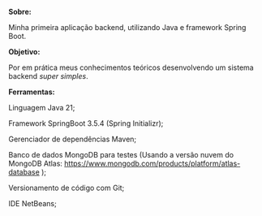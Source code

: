 **Sobre:**

Minha primeira aplicação backend, utilizando Java e framework Spring Boot.

**Objetivo:**

Por em prática meus conhecimentos teóricos desenvolvendo um sistema backend *super simples*.

**Ferramentas:**

Linguagem Java 21;

Framework SpringBoot 3.5.4 (Spring Initializr);

Gerenciador de dependências Maven;

Banco de dados MongoDB para testes (Usando a versão nuvem do MongoDB Atlas: https://www.mongodb.com/products/platform/atlas-database );

Versionamento de código com Git;

IDE NetBeans;

